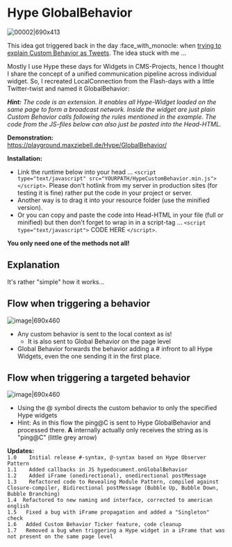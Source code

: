 # Hype GlobalBehavior

![00002|690x413](https://playground.maxziebell.de/Hype/GlobalBehavior/HypeGlobalBehavior.png)

This idea got triggered back in the day :face_with_monocle: when <a href="https://forums.tumult.com/t/outdated-tutorials/2546/4)">trying to explain Custom Behavior as Tweets</a>. The idea stuck with me …

Mostly I use Hype these days for Widgets in CMS-Projects, hence I thought I share the concept of a unified communication pipeline across individual widget. So, I recreated LocalConnection from the Flash-days with a little Twitter-twist and named it GlobalBehavior:

_**Hint:** The code is an extension. It enables all Hype-Widget loaded on the same page to form a broadcast network. Inside the widget are just plain Custom Behavior calls following the rules mentioned in the example. The code from the JS-files below can also just be pasted into the Head-HTML._

**Demonstration:**\
https://playground.maxziebell.de/Hype/GlobalBehavior/

**Installation:**

* Link the runtime below into your head …  `<script type="text/javascript" src="YOURPATH/HypeCustomBehavior.min.js"></script>`. Please don't hotlink from my server in production sites (for testing it is fine) rather put the code in your project or server. 
* Another way is to drag it into your resource folder (use the minified version). 
* Or you can copy and paste the code into Head-HTML in your file (full or minified) but then don't forget to wrap in in a script-tag … `<script type="text/javascript">` CODE HERE `</script>`. 

**You only need one of the methods not all!**


Explanation
---
It's rather "simple" how it works…

## Flow when triggering a behavior
![image|690x460](https://forums.tumult.com/uploads/db2156/original/3X/c/0/c03f410a38e178b4884eced61bf95271f40d29fc.pngg) 

* Any custom behavior is sent to the local context as is!
  * It is also sent to Global Behavior on the page level
* Global Behavior forwards the behavior adding a # infront to all Hype Widgets, even the one sending it in the first place.

## Flow when triggering a targeted behavior
![image|690x460](https://forums.tumult.com/uploads/db2156/original/3X/0/a/0a8ee5eedbbf9d9742d8598610d81b20a5fa72f4.png) 

* Using the @ symbol directs the custom behavior to only the specified Hype widgets
* Hint: As in this flow the ping@C is sent to Hype GlobalBehavior and processed there. **A** internally actually only receives the string as is "ping@C" (little grey arrow)

**Updates:**\
`1.0	Initial release #-syntax, @-syntax based on Hype Observer Pattern`\
`1.1	Added callbacks in JS hypedocument.onGlobalBehavior`\
`1.2	Added iFrame (onedirectional), onedirectional postMessage`\
`1.3	Refactored code to Revealing Module Pattern, compiled against Closure-compiler, Bidirectional postMessage (Bubble Up, Bubble Down, Bubble Branching)`\
`1.4  Refactored to new naming and interface, corrected to american english`\
`1.5   Fixed a bug with iFrame propagation and added a "Singleton" check`\
`1.6   Added Custom Behavior Ticker feature, code cleanup`\
`1.7   Removed a bug when triggering a Hype widget in a iFrame that was not present on the same page level`
